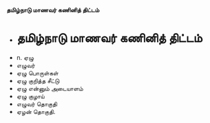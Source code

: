 **தமிழ்நாடு மாணவர் கணினித் திட்டம்**
- # தமிழ்நாடு மாணவர் கணினித் திட்டம்
- n. ஏழு
- எழுவர்
- ஏழு பொருள்கள்
- ஏழு குறித்த சீட்டு
- ஏழு என்னும் அடையாளம்
- ஏழு குழாய்
- எழுவர் தொகுதி
- ஏழன் தொகுதி.

